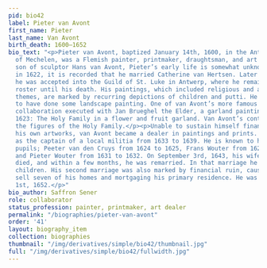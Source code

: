 ```yaml
---
pid: bio42
label: Pieter van Avont
first_name: Pieter
last_name: Van Avont
birth_death: 1600–1652
bio_text: "<p>Pieter van Avont, baptized January 14th, 1600, in the Antwerp province
  of Mechelen, was a Flemish painter, printmaker, draughtsman, and art dealer. The
  son of sculptor Hans van Avont, Pieter’s early life is somewhat unknown. However,
  in 1622, it is recorded that he married Catherine van Hertsen. Later that year,
  he was accepted into the Guild of St. Luke in Antwerp, where he remained on the
  roster until his death. His paintings, which included religious and allegorical
  themes, are marked by recurring depictions of children and putti. He is also known
  to have done some landscape painting. One of van Avont’s more famous pieces is a
  collaboration executed with Jan Brueghel the Elder, a garland painting created in
  1623: The Holy Family in a flower and fruit garland. Van Avont’s contribution were
  the figures of the Holy Family.</p><p>Unable to sustain himself financially through
  his own artworks, van Avont became a dealer in paintings and prints. He also served
  as the captain of a local militia from 1633 to 1639. He is known to have had three
  pupils; Peeter van den Cruys from 1624 to 1625, Frans Wouter from 1629 to 1634,
  and Pieter Wouter from 1631 to 1632. On September 3rd, 1643, his wife Catherine
  died, and within a few months, he was remarried. In that marriage he fathered five
  children. His second marriage was also marked by financial ruin, causing him to
  sell seven of his homes and mortgaging his primary residence. He was buried on November
  1st, 1652.</p>"
bio_author: Saffron Sener
role: collaborator
status_profession: painter, printmaker, art dealer
permalink: "/biographies/pieter-van-avont"
order: '41'
layout: biography_item
collection: biographies
thumbnail: "/img/derivatives/simple/bio42/thumbnail.jpg"
full: "/img/derivatives/simple/bio42/fullwidth.jpg"
---
```

